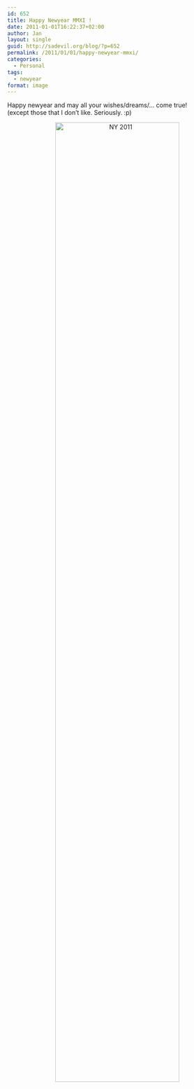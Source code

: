 ```yaml
---
id: 652
title: Happy Newyear MMXI !
date: 2011-01-01T16:22:37+02:00
author: Jan
layout: single
guid: http://sadevil.org/blog/?p=652
permalink: /2011/01/01/happy-newyear-mmxi/
categories:
  - Personal
tags:
  - newyear
format: image
---
```

Happy newyear and may all your wishes/dreams/&#8230; come true!  
(except those that I don&#8217;t like. Seriously. :p)

<center>
  <img width="75%" src="https://kcore.org/wp-content/uploads/2011/01/new_year_2011_new_year_rabbit_-me.jpg" alt="NY 2011" />
</center>